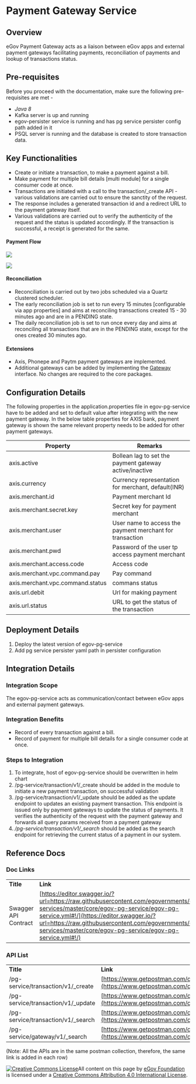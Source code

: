 # Payment Gateway Service

## Overview

eGov Payment Gateway acts as a liaison between eGov apps and external payment gateways facilitating payments, reconciliation of payments and lookup of transactions status.

## Pre-requisites <a href="#pre-requisites" id="pre-requisites"></a>

Before you proceed with the documentation, make sure the following pre-requisites are met -

* _Java 8_
* Kafka server is up and running
* egov-persister service is running and has pg service persister config path added in it
* PSQL server is running and the database is created to store transaction data.

## Key Functionalities <a href="#key-functionalities" id="key-functionalities"></a>

* Create or initiate a transaction, to make a payment against a bill.
* Make payment for multiple bill details \[multi module] for a single consumer code at once.
* Transactions are initiated with a call to the transaction/\_create API - various validations are carried out to ensure the sanctity of the request.
* The response includes a generated transaction id and a redirect URL to the payment gateway itself.
* Various validations are carried out to verify the authenticity of the request and the status is updated accordingly. If the transaction is successful, a receipt is generated for the same.

#### Payment Flow <a href="#payment-flow" id="payment-flow"></a>

![](../../../.gitbook/assets/payment\_transaction\_initiate.png)

![](../../../.gitbook/assets/payment\_transaction\_complete-2-.jpg)

#### Reconciliation <a href="#reconciliation" id="reconciliation"></a>

* Reconciliation is carried out by two jobs scheduled via a Quartz clustered scheduler.
* The early reconciliation job is set to run every 15 minutes \[configurable via app properties] and aims at reconciling transactions created 15 - 30 minutes ago and are in a PENDING state.
* The daily reconciliation job is set to run once every day and aims at reconciling all transactions that are in the PENDING state, except for the ones created 30 minutes ago.

#### Extensions <a href="#extensions" id="extensions"></a>

* Axis, Phonepe and Paytm payment gateways are implemented.
* Additional gateways can be added by implementing the [Gateway](https://raw.githubusercontent.com/egovernments/egov-services/master/core/egov-pg-service/src/main/java/org/egov/pg/service/Gateway.java) interface. No changes are required to the core packages.

## Configuration Details

The following properties in the application.properties file in egov-pg-service have to be added and set to default value after integrating with the new payment gateway. In the below table properties for AXIS bank, payment gateway is shown the same relevant property needs to be added for other payment gateways.

| Property                         | Remarks                                                  |
| -------------------------------- | -------------------------------------------------------- |
| axis.active                      | Bollean lag to set the payment gateway active/inactive   |
| axis.currency                    | Currency representation for merchant, default(INR)       |
| axis.merchant.id                 | Payment merchant Id                                      |
| axis.merchant.secret.key         | Secret key for payment merchant                          |
| axis.merchant.user               | User name to access the payment merchant for transaction |
| axis.merchant.pwd                | Password of the user tp access payment merchant          |
| axis.merchant.access.code        | Access code                                              |
| axis.merchant.vpc.command.pay    | Pay command                                              |
| axis.merchant.vpc.command.status | commans status                                           |
| axis.url.debit                   | Url for making payment                                   |
| axis.url.status                  | URL to get the status of the transaction                 |

## Deployment Details <a href="#deployment-details" id="deployment-details"></a>

1. Deploy the latest version of egov-pg-service
2. Add pg service persister yaml path in persister configuration

## Integration Details <a href="#integration" id="integration"></a>

### Integration Scope <a href="#integration-scope" id="integration-scope"></a>

The egov-pg-service acts as communication/contact between eGov apps and external payment gateways.

### Integration Benefits <a href="#integration-benefits" id="integration-benefits"></a>

* Record of every transaction against a bill.
* Record of payment for multiple bill details for a single consumer code at once.

### Steps to Integration <a href="#steps-to-integration" id="steps-to-integration"></a>

1. To integrate, host of egov-pg-service should be overwritten in helm chart
2. /pg-service/transaction/v1/\_create should be added in the module to initiate a new payment transaction, on successful validation
3. /pg-service/transaction/v1/\_update should be added as the update endpoint to updates an existing payment transaction. This endpoint is issued only by payment gateways to update the status of payments. It verifies the authenticity of the request with the payment gateway and forwards all query params received from a payment gateway
4. _/pg-service/transaction/v1/\_search_ should be added as the search endpoint for retrieving the current status of a payment in our system.

## Reference Docs

### Doc Links <a href="#doc-links" id="doc-links"></a>

|                      |                                                                                                                                                                                                                                                                                                  |
| -------------------- | ------------------------------------------------------------------------------------------------------------------------------------------------------------------------------------------------------------------------------------------------------------------------------------------------ |
| **Title**            | **Link**                                                                                                                                                                                                                                                                                         |
| Swagger API Contract | [https://editor.swagger.io/?url=https://raw.githubusercontent.com/egovernments/egov-services/master/core/egov-pg-service/egov-pg-service.yml#!/](https://editor.swagger.io/?url=https://raw.githubusercontent.com/egovernments/egov-services/master/core/egov-pg-service/egov-pg-service.yml#!/) |

### API List <a href="#api-list" id="api-list"></a>

|                                     |                                                                                                                            |
| ----------------------------------- | -------------------------------------------------------------------------------------------------------------------------- |
| **Title**                           | **Link**                                                                                                                   |
| /pg-service/transaction/v1/\_create | [https://www.getpostman.com/collections/a0dfce4274235164c520](https://www.getpostman.com/collections/a0dfce4274235164c520) |
| /pg-service/transaction/v1/\_update | [https://www.getpostman.com/collections/a0dfce4274235164c520](https://www.getpostman.com/collections/a0dfce4274235164c520) |
| /pg-service/transaction/v1/\_search | [https://www.getpostman.com/collections/a0dfce4274235164c520](https://www.getpostman.com/collections/a0dfce4274235164c520) |
| /pg-service/gateway/v1/\_search     | [https://www.getpostman.com/collections/a0dfce4274235164c520](https://www.getpostman.com/collections/a0dfce4274235164c520) |

(Note: All the APIs are in the same postman collection, therefore, the same link is added in each row)

[![Creative Commons License](https://i.creativecommons.org/l/by/4.0/80x15.png)](http://creativecommons.org/licenses/by/4.0/)All content on this page by [eGov Foundation ](https://egov.org.in/)is licensed under a [Creative Commons Attribution 4.0 International License](http://creativecommons.org/licenses/by/4.0/).
